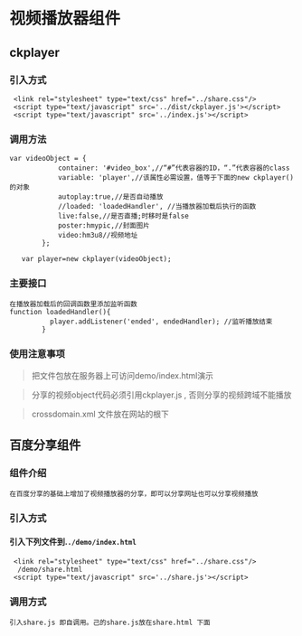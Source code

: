 # 视频播放器组件

## ckplayer


### 引入方式

````
 <link rel="stylesheet" type="text/css" href="../share.css"/>
 <script type="text/javascript" src='../dist/ckplayer.js'></script>
 <script type="text/javascript" src='../index.js'></script>
````

### 调用方法

````
var videoObject = {
            container: '#video_box',//“#”代表容器的ID，“.”代表容器的class
           	variable: 'player',//该属性必需设置，值等于下面的new ckplayer()的对象
            autoplay:true,//是否自动播放
            //loaded: 'loadedHandler', //当播放器加载后执行的函数      
            live:false,//是否直播;时移时是false
            poster:hmypic,//封面图片
            video:hm3u8//视频地址
        };

   var player=new ckplayer(videoObject);
````

### 主要接口

```
在播放器加载后的回调函数里添加监听函数
function loadedHandler(){
          player.addListener('ended', endedHandler); //监听播放结束
        }

````

### 使用注意事项

> 把文件包放在服务器上可访问demo/index.html演示

> 分享的视频object代码必须引用ckplayer.js , 否则分享的视频跨域不能播放

> crossdomain.xml 文件放在网站的根下

## 百度分享组件

### 组件介绍
```
在百度分享的基础上增加了视频播放器的分享，即可以分享网址也可以分享视频播放
```

### 引入方式
#### 引入下列文件到.`./demo/index.html`
```
 <link rel="stylesheet" type="text/css" href="../share.css"/>
  /demo/share.html
 <script type="text/javascript" src='../share.js'></script>

```

### 调用方式
```
引入share.js 即自调用。己的share.js放在share.html 下面
```


